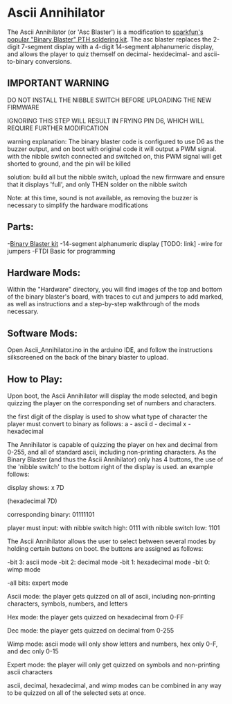 # Ascii Annihilator #

The Ascii Annihilator (or 'Asc Blaster') is a modification to [sparkfun's popular "Binary Blaster" PTH soldering kit](https://www.sparkfun.com/products/12037). The asc blaster replaces the 2-digit 7-segment display with a 4-digit 14-segment alphanumeric display, and allows the player to quiz themself on decimal- hexidecimal- and ascii-to-binary conversions.

## IMPORTANT WARNING ##

DO NOT INSTALL THE NIBBLE SWITCH BEFORE UPLOADING THE NEW FIRMWARE

IGNORING THIS STEP WILL RESULT IN FRYING PIN D6, WHICH WILL REQUIRE FURTHER MODIFICATION

warning explanation: The binary blaster code is configured to use D6 as the buzzer output, and on boot with original code it will output a PWM signal. with the nibble switch connected and switched on, this PWM signal will get shorted to ground, and the pin will be killed

solution: build all but the nibble switch, upload the new firmware and ensure that it displays 'full', and only THEN solder on the nibble switch

Note: at this time, sound is not available, as removing the buzzer is necessary to simplify the hardware modifications

## Parts: ##
-[Binary Blaster kit](https://www.sparkfun.com/products/12037)
-14-segment alphanumeric display [TODO: link]
-wire for jumpers
-FTDI Basic for programming

## Hardware Mods: ##

Within the "Hardware" directory, you will find images of the top and bottom of the binary blaster's board, with traces to cut and jumpers to add marked, as well as instructions and a step-by-step walkthrough of the mods necessary.

## Software Mods: ##

Open Ascii_Annihilator.ino in the arduino IDE, and follow the instructions silkscreened on the back of the binary blaster to upload.

## How to Play: ##

Upon boot, the Ascii Annihilator will display the mode selected, and begin quizzing the player on the corresponding set of numbers and characters.

the first digit of the display is used to show what type of character the player must convert to binary as follows:
a - ascii
d - decimal
x - hexadecimal

The Annihilator is capable of quizzing the player on hex and decimal from 0-255, and all of standard ascii, including non-printing characters. As the Binary Blaster (and thus the Ascii Annihilator) only has 4 buttons, the use of the 'nibble switch' to the bottom right of the display is used. an example follows:

display shows:
x 7D

(hexadecimal 7D)

corresponding binary:
01111101

player must input:
with nibble switch high:  0111
with nibble switch low:   1101

The Ascii Annihilator allows the user to select between several modes by holding certain buttons on boot. the buttons are assigned as follows:

-bit 3: ascii mode
-bit 2: decimal mode
-bit 1: hexadecimal mode
-bit 0: wimp mode

-all bits: expert mode

Ascii mode: the player gets quizzed on all of ascii, including non-printing characters, symbols, numbers, and letters

Hex mode: the player gets quizzed on hexadecimal from 0-FF

Dec mode: the player gets quizzed on decimal from 0-255

Wimp mode: ascii mode will only show letters and numbers, hex only 0-F, and dec only 0-15

Expert mode: the player will only get quizzed on symbols and non-printing ascii characters

ascii, decimal, hexadecimal, and wimp modes can be combined in any way to be quizzed on all of the selected sets at once.
